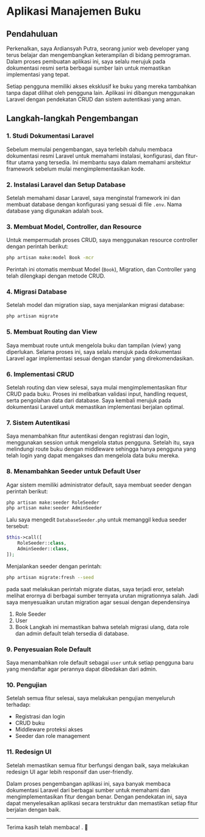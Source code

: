 # Aplikasi Manajemen Buku

## Pendahuluan

Perkenalkan, saya Ardiansyah Putra, seorang junior web developer yang terus belajar dan mengembangkan keterampilan di bidang pemrograman. Dalam proses pembuatan aplikasi ini, saya selalu merujuk pada dokumentasi resmi serta berbagai sumber lain untuk memastikan implementasi yang tepat.

Setiap pengguna memiliki akses eksklusif ke buku yang mereka tambahkan tanpa dapat dilihat oleh pengguna lain. Aplikasi ini dibangun menggunakan Laravel dengan pendekatan CRUD dan sistem autentikasi yang aman.

## Langkah-langkah Pengembangan

### 1. Studi Dokumentasi Laravel

Sebelum memulai pengembangan, saya terlebih dahulu membaca dokumentasi resmi Laravel untuk memahami instalasi, konfigurasi, dan fitur-fitur utama yang tersedia. Ini membantu saya dalam memahami arsitektur framework sebelum mulai mengimplementasikan kode.

### 2. Instalasi Laravel dan Setup Database

Setelah memahami dasar Laravel, saya menginstal framework ini dan membuat database dengan konfigurasi yang sesuai di file `.env`. Nama database yang digunakan adalah `book`.

### 3. Membuat Model, Controller, dan Resource

Untuk mempermudah proses CRUD, saya menggunakan resource controller dengan perintah berikut:

```sh
php artisan make:model Book -mcr
```

Perintah ini otomatis membuat Model (`Book`), Migration, dan Controller yang telah dilengkapi dengan metode CRUD.

### 4. Migrasi Database

Setelah model dan migration siap, saya menjalankan migrasi database:

```sh
php artisan migrate
```

### 5. Membuat Routing dan View

Saya membuat route untuk mengelola buku dan tampilan (view) yang diperlukan. Selama proses ini, saya selalu merujuk pada dokumentasi Laravel agar implementasi sesuai dengan standar yang direkomendasikan.

### 6. Implementasi CRUD

Setelah routing dan view selesai, saya mulai mengimplementasikan fitur CRUD pada buku. Proses ini melibatkan validasi input, handling request, serta pengolahan data dari database. Saya kembali merujuk pada dokumentasi Laravel untuk memastikan implementasi berjalan optimal.

### 7. Sistem Autentikasi

Saya menambahkan fitur autentikasi dengan registrasi dan login, menggunakan session untuk mengelola status pengguna. Setelah itu, saya melindungi route buku dengan middleware sehingga hanya pengguna yang telah login yang dapat mengakses dan mengelola data buku mereka.

### 8. Menambahkan Seeder untuk Default User

Agar sistem memiliki administrator default, saya membuat seeder dengan perintah berikut:

```sh
php artisan make:seeder RoleSeeder
php artisan make:seeder AdminSeeder
```

Lalu saya mengedit `DatabaseSeeder.php` untuk memanggil kedua seeder tersebut:

```php
$this->call([
    RoleSeeder::class,
    AdminSeeder::class,
]);
```

Menjalankan seeder dengan perintah:

```sh
php artisan migrate:fresh --seed
```

pada saat melakukan perintah migrate diatas, saya terjadi eror, setelah melihat erornya di berbagai sumber ternyata urutan migrationnya salah.
Jadi saya menyesuaikan urutan migration agar sesuai dengan dependensinya

1. Role Seeder
2. User
3. Book
   Langkah ini memastikan bahwa setelah migrasi ulang, data role dan admin default telah tersedia di database.

### 9. Penyesuaian Role Default

Saya menambahkan role default sebagai `user` untuk setiap pengguna baru yang mendaftar agar perannya dapat dibedakan dari admin.

### 10. Pengujian

Setelah semua fitur selesai, saya melakukan pengujian menyeluruh terhadap:

-   Registrasi dan login
-   CRUD buku
-   Middleware proteksi akses
-   Seeder dan role management

### 11. Redesign UI

Setelah memastikan semua fitur berfungsi dengan baik, saya melakukan redesign UI agar lebih responsif dan user-friendly.

Dalam proses pengembangan aplikasi ini, saya banyak membaca dokumentasi Laravel dari berbagai sumber untuk memahami dan mengimplementasikan fitur dengan benar. Dengan pendekatan ini, saya dapat menyelesaikan aplikasi secara terstruktur dan memastikan setiap fitur berjalan dengan baik.

---

Terima kasih telah membaca! . 🚀
